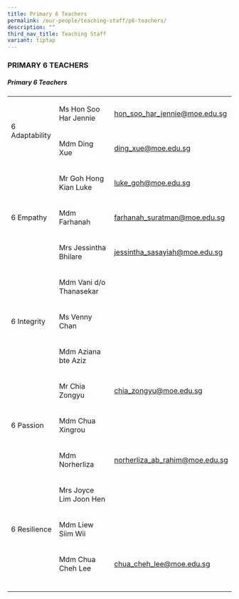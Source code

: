 ```yaml
---
title: Primary 6 Teachers
permalink: /our-people/teaching-staff/p6-teachers/
description: ""
third_nav_title: Teaching Staff
variant: tiptap
---
```

<h3>PRIMARY 6 TEACHERS</h3>
<h5>Primary 6 Teachers</h5>
<table style="minWidth: 75px">
<colgroup>
<col>
<col>
<col>
</colgroup>
<tbody>
<tr>
<td rowspan="2" colspan="1">
<p>6 Adaptability</p>
</td>
<td rowspan="1" colspan="1">
<p>Ms Hon Soo Har Jennie</p>
</td>
<td rowspan="1" colspan="1">
<p><a href="mailto:hon_soo_har_jennie@moe.edu.sg" rel="noopener noreferrer nofollow" target="_blank">hon_soo_har_jennie@moe.edu.sg</a>
</p>
</td>
</tr>
<tr>
<td rowspan="1" colspan="1">
<p>Mdm Ding Xue</p>
</td>
<td rowspan="1" colspan="1">
<p><a href="mailto:ding_xue@moe.edu.sg" rel="noopener noreferrer nofollow" target="_blank">ding_xue@moe.edu.sg</a>
</p>
</td>
</tr>
<tr>
<td rowspan="3" colspan="1">
<p>6 Empathy</p>
</td>
<td rowspan="1" colspan="1">
<p>Mr Goh Hong Kian Luke</p>
</td>
<td rowspan="1" colspan="1">
<p><a href="mailto:luke_goh@moe.edu.sg" rel="noopener noreferrer nofollow" target="_blank">luke_goh@moe.edu.sg</a>
</p>
</td>
</tr>
<tr>
<td rowspan="1" colspan="1">
<p>Mdm Farhanah</p>
</td>
<td rowspan="1" colspan="1">
<p><a href="mailto:farhanah_suratman@moe.edu.sg" rel="noopener noreferrer nofollow" target="_blank">farhanah_suratman@moe.edu.sg</a>
</p>
</td>
</tr>
<tr>
<td rowspan="1" colspan="1">
<p>Mrs Jessintha Bhilare</p>
</td>
<td rowspan="1" colspan="1">
<p><a href="mailto:jessintha_sasayiah@moe.edu.sg" rel="noopener noreferrer nofollow" target="_blank">jessintha_sasayiah@moe.edu.sg</a> 
</p>
</td>
</tr>
<tr>
<td rowspan="3" colspan="1">
<p>6 Integrity</p>
</td>
<td rowspan="1" colspan="1">
<p>Mdm Vani d/o Thanasekar&nbsp;</p>
</td>
<td rowspan="1" colspan="1">
<p></p>
</td>
</tr>
<tr>
<td rowspan="1" colspan="1">
<p>Ms Venny Chan</p>
</td>
<td rowspan="1" colspan="1">
<p></p>
</td>
</tr>
<tr>
<td rowspan="1" colspan="1">
<p>Mdm Aziana bte Aziz</p>
</td>
<td rowspan="1" colspan="1">
<p></p>
</td>
</tr>
<tr>
<td rowspan="3" colspan="1">
<p>6 Passion</p>
</td>
<td rowspan="1" colspan="1">
<p>Mr Chia Zongyu
<br>
</p>
</td>
<td rowspan="1" colspan="1">
<p><a href="mailto:chia_zongyu@moe.edu.sg" rel="noopener noreferrer nofollow" target="_blank">chia_zongyu@moe.edu.sg</a> 
</p>
</td>
</tr>
<tr>
<td rowspan="1" colspan="1">
<p>Mdm Chua Xingrou</p>
</td>
<td rowspan="1" colspan="1">
<p></p>
</td>
</tr>
<tr>
<td rowspan="1" colspan="1">
<p>Mdm Norherliza</p>
</td>
<td rowspan="1" colspan="1">
<p><a href="mailto:norherliza_ab_rahim@moe.edu.sg" rel="noopener noreferrer nofollow" target="_blank">norherliza_ab_rahim@moe.edu.sg</a> 
</p>
</td>
</tr>
<tr>
<td rowspan="3" colspan="1">
<p>6 Resilience</p>
</td>
<td rowspan="1" colspan="1">
<p>Mrs Joyce Lim Joon Hen</p>
</td>
<td rowspan="1" colspan="1">
<p>
<br>
</p>
</td>
</tr>
<tr>
<td rowspan="1" colspan="1">
<p>Mdm Liew Siim Wii</p>
</td>
<td rowspan="1" colspan="1">
<p></p>
</td>
</tr>
<tr>
<td rowspan="1" colspan="1">
<p>Mdm Chua Cheh Lee</p>
</td>
<td rowspan="1" colspan="1">
<p><a href="mailto:chua_cheh_lee@moe.edu.sg" rel="noopener noreferrer nofollow" target="_blank">chua_cheh_lee@moe.edu.sg</a>
</p>
</td>
</tr>
<tr>
<td rowspan="1" colspan="1">
<p></p>
</td>
<td rowspan="1" colspan="1">
<p></p>
</td>
<td rowspan="1" colspan="1">
<p></p>
</td>
</tr>
</tbody>
</table>
<p></p>
